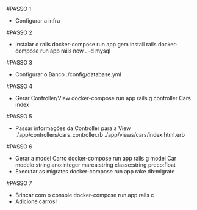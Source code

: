 #PASSO 1
  - Configurar a infra

#PASSO 2
  - Instalar o rails
    docker-compose run app gem install rails
    docker-compose run app rails new . -d mysql

#PASSO 3
  - Configurar o Banco
    ./config/database.yml

#PASSO 4
  - Gerar Controller/View
    docker-compose run app rails g controller Cars index

#PASSO 5
  - Passar informações da Controller para a View
    ./app/controllers/cars_controller.rb
    ./app/views/cars/index.html.erb

#PASSO 6
  - Gerar a model Carro
    docker-compose run app rails g model Car modelo:string ano:integer marca:string classe:string preco:float
  - Executar as migrates
    docker-compose run app rake db:migrate

#PASSO 7
  - Brincar com o console
    docker-compose run app rails c
  - Adicione carros!
